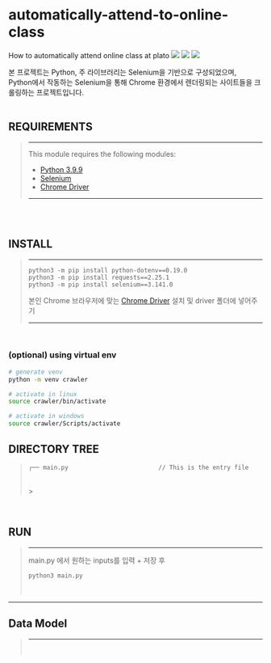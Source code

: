 # **automatically-attend-to-online-class**
How to automatically attend online class at plato
<img src="https://img.shields.io/badge/Python-3776AB?style=flat-square&logo=Python&logoColor=white"/>
<a href="https://github.com/Selenium/selenium"><img src="https://img.shields.io/badge/Selenium-43B02A?style=flat-square&logo=Selenium&logoColor=white"/></a>
<img src="https://img.shields.io/badge/Chrome-4285F4?style=flat-square&logo=GoogleChrome&logoColor=white"/>

본 프로젝트는 Python, 주 라이브러리는 Selenium을 기반으로 구성되었으며, </br>
Python에서 작동하는 Selenium을 통해 Chrome 환경에서 렌더링되는 사이트들을 크롤링하는 프로젝트입니다.</br>
</br>

## **REQUIREMENTS**

> ---
>
> This module requires the following modules:
>
> - [Python 3.9.9](https://www.python.org/downloads/release/python-399/)
> - [Selenium](https://github.com/Selenium/selenium)
> - [Chrome Driver](https://chromedriver.chromium.org/downloads)
>
> ---

</br>
</br>

## **INSTALL**

> ---
>
> ```shell
> python3 -m pip install python-dotenv==0.19.0
> python3 -m pip install requests==2.25.1
> python3 -m pip install selenium==3.141.0
> ```
>
> 본인 Chrome 브라우저에 맞는 [Chrome Driver](https://chromedriver.chromium.org/downloads) 설치 및 driver 폴더에 넣어주기
>
> ---

</br>

### (optional) using virtual env

```sh
# generate venv
python -m venv crawler
```

```sh
# activate in linux
source crawler/bin/activate

# activate in windows
source crawler/Scripts/activate
```



## **DIRECTORY TREE**

> ```tree
> ┌── main.py                         // This is the entry file
> ```
>    </br> > </br>

</br>

## **RUN**

> ---
>
> main.py 에서 원하는 inputs를 입력 + 저장 후
>
> ```shell
> python3 main.py
> ```
>
> </br>

---

## **Data Model**

> ---
>
>
> </br>
